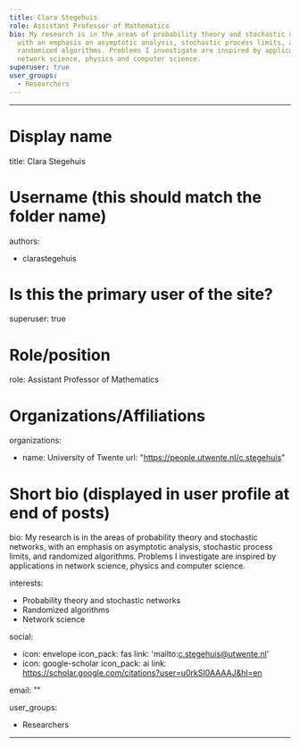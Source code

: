 ```yaml
---
title: Clara Stegehuis
role: Assistant Professor of Mathematics
bio: My research is in the areas of probability theory and stochastic networks,
  with an emphasis on asymptotic analysis, stochastic process limits, and
  randomized algorithms. Problems I investigate are inspired by applications in
  network science, physics and computer science.
superuser: true
user_groups:
  - Researchers
---
```

- - -

# Display name

title: Clara Stegehuis

# Username (this should match the folder name)

authors:

* clarastegehuis

# Is this the primary user of the site?

superuser: true

# Role/position

role: Assistant Professor of Mathematics

# Organizations/Affiliations

organizations:

* name: University of Twente
  url: "https://people.utwente.nl/c.stegehuis"

# Short bio (displayed in user profile at end of posts)

bio: My research is in the areas of probability theory and stochastic networks, with an emphasis on asymptotic analysis, stochastic process limits, and randomized algorithms. Problems I investigate are inspired by applications in network science, physics and computer science.

interests:

* Probability theory and stochastic networks
* Randomized algorithms
* Network science

social:

* icon: envelope
  icon_pack: fas
  link: 'mailto:c.stegehuis@utwente.nl'
* icon: google-scholar
  icon_pack: ai
  link: https://scholar.google.com/citations?user=u0rkSl0AAAAJ&hl=en

email: ""

user_groups:

* Researchers

- - -
